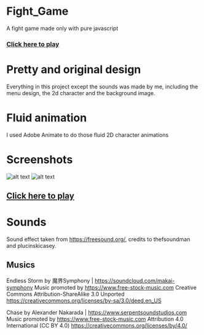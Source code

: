 # Fight_Game

A fight game made only with pure javascript

### [Click here to play](https://vitorfigm.github.io/Fight_Game/)

# Pretty and original design
Everything in this project except the sounds was made by me, including the menu design, the 2d character and the background image.
# Fluid animation
I used Adobe Animate to do those fluid 2D character animations

# Screenshots
![alt text](https://i.imgur.com/Io5Q7Tq.png)
![alt text](https://i.imgur.com/6VeIItm.png)

## [Click here to play](https://vitorfigm.github.io/Fight_Game/)

# Sounds
Sound effect taken from https://freesound.org/, credits to thefsoundman and plucinskicasey.
## Musics

Endless Storm by 魔界Symphony | https://soundcloud.com/makai-symphony
Music promoted by https://www.free-stock-music.com
Creative Commons Attribution-ShareAlike 3.0 Unported
https://creativecommons.org/licenses/by-sa/3.0/deed.en_US

Chase by Alexander Nakarada | https://www.serpentsoundstudios.com
Music promoted by https://www.free-stock-music.com
Attribution 4.0 International (CC BY 4.0)
https://creativecommons.org/licenses/by/4.0/
